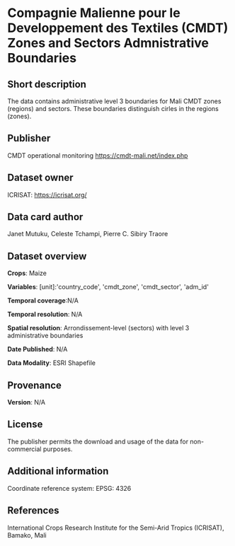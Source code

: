 # Compagnie Malienne pour le Developpement des Textiles (CMDT) Zones and Sectors Admnistrative Boundaries



## Short description
The data contains administrative level 3 boundaries for Mali CMDT zones (regions) and sectors. These boundaries distinguish cirles in the regions (zones).


## Publisher
CMDT operational monitoring
https://cmdt-mali.net/index.php

## Dataset owner
ICRISAT: https://icrisat.org/

## Data card author
Janet Mutuku, Celeste Tchampi, Pierre C. Sibiry Traore

## Dataset overview
**Crops**: Maize

**Variables**: [unit]:'country_code', 'cmdt_zone', 'cmdt_sector', 'adm_id'

**Temporal coverage**:N/A


**Temporal resolution**: N/A

**Spatial resolution**: Arrondissement-level (sectors) with level 3 administrative boundaries

**Date Published**: N/A

**Data Modality**: ESRI Shapefile
## Provenance
**Version**: N/A <br>


## License
The publisher permits the download and usage of the data for non-commercial purposes.

## Additional information
Coordinate reference system: EPSG: 4326

## References
International Crops Research Institute for the Semi-Arid Tropics (ICRISAT), Bamako, Mali